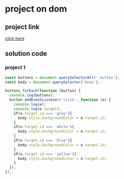 # project on dom

## project link
[click here](https://stackblitz.com/edit/dom-project-chaiaurcode?file=index.html)


## solution code
### project 1
```javascript
const buttons = document.querySelectorAll('.button');
const body = document.querySelector('body');

buttons.forEach(function (button) {
  console.log(buttons);
  button.addEventListener('click', function (e) {
    console.log(e);
    console.log(e.target);
    if(e.target.id === 'grey'){
      body.style.backgroundColor = e.target.id;
    }
    if(e.target.id === 'white'){
      body.style.backgroundColor = e.target.id;
    }
    if(e.target.id === 'blue'){
      body.style.backgroundColor = e.target.id;
    }
    if(e.target.id === 'yellow'){
      body.style.backgroundColor = e.target.id;
    }
  });
});

```
